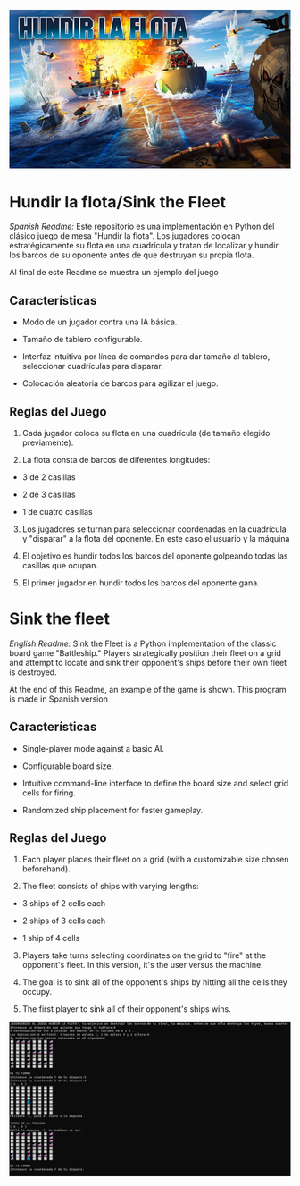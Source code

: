![image](/Hundir_la_flota/img/hundir-la-flota-juego-de-mesa.jpg)

# Hundir la flota/Sink the Fleet
*Spanish Readme:*
Este repositorio es una implementación en Python del clásico juego de mesa "Hundir la flota". Los jugadores colocan estratégicamente su flota en una cuadrícula y tratan de localizar y hundir los barcos de su oponente antes de que destruyan su propia flota.

Al final de este Readme se muestra un ejemplo del juego

## Características

* Modo de un jugador contra una IA básica.

* Tamaño de tablero configurable.

* Interfaz intuitiva por línea de comandos para dar tamaño al tablero, seleccionar cuadrículas para disparar.

* Colocación aleatoria de barcos para agilizar el juego.

## Reglas del Juego

1. Cada jugador coloca su flota en una cuadrícula (de tamaño elegido previamente).

2. La flota consta de barcos de diferentes longitudes:

* 3 de 2 casillas

* 2 de 3 casillas

* 1 de cuatro casillas

3. Los jugadores se turnan para seleccionar coordenadas en la cuadrícula y "disparar" a la flota del oponente. En este caso el usuario y la máquina

4. El objetivo es hundir todos los barcos del oponente golpeando todas las casillas que ocupan.

5. El primer jugador en hundir todos los barcos del oponente gana.

# Sink the fleet
*English Readme:*
Sink the Fleet is a Python implementation of the classic board game "Battleship." Players strategically position their fleet on a grid and attempt to locate and sink their opponent's ships before their own fleet is destroyed.

At the end of this Readme, an example of the game is shown. This program is made in Spanish version

## Características

* Single-player mode against a basic AI.

* Configurable board size.

* Intuitive command-line interface to define the board size and select grid cells for firing.

* Randomized ship placement for faster gameplay.

## Reglas del Juego

1. Each player places their fleet on a grid (with a customizable size chosen beforehand).

2. The fleet consists of ships with varying lengths:

* 3 ships of 2 cells each

* 2 ships of 3 cells each

* 1 ship of 4 cells

3. Players take turns selecting coordinates on the grid to "fire" at the opponent's fleet. In this version, it's the user versus the machine.

4. The goal is to sink all of the opponent's ships by hitting all the cells they occupy.

5. The first player to sink all of their opponent's ships wins.

![image](/Hundir_la_flota/img/Game.png)